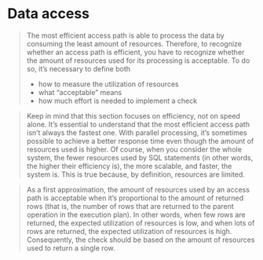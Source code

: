 # Data access

> The most efficient access path is able to process the data by consuming the least amount of resources. Therefore, to recognize whether an access path is efficient, you have to recognize whether the amount of resources used for its processing is acceptable. 
> To do so, it’s necessary to define both 
> - how to measure the utilization of resources 
> - what “acceptable” means
> - how much effort is needed to implement a check

> Keep in mind that this section focuses on efficiency, not on speed alone. It’s essential to understand that the most efficient access path isn’t always the fastest one. With parallel processing, it’s sometimes possible to achieve a better response time even though the amount of resources used is higher. Of course, when you consider the whole system, the fewer resources used by SQL statements (in other words, the higher their efficiency is), the more scalable, and faster, the system is. This is true because, by definition, resources are limited.

> As a first approximation, the amount of resources used by an access path is acceptable when it’s proportional to the amount of returned rows (that is, the number of rows that are returned to the parent operation in the execution plan). In other words, when few rows are returned, the expected utilization of resources is low, and when lots of rows are returned, the expected utilization of resources is high. Consequently, the check should be based on the amount of resources used to return a single row.